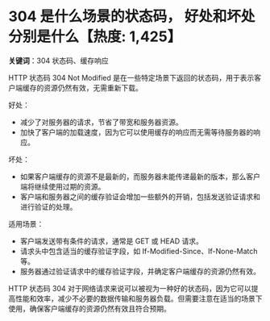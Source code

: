 # 304 是什么场景的状态码， 好处和坏处分别是什么【热度: 1,425】

**关键词**：304 状态码、缓存响应

HTTP 状态码 304 Not Modified 是在一些特定场景下返回的状态码，用于表示客户端缓存的资源仍然有效，无需重新下载。

好处：
- 减少了对服务器的请求，节省了带宽和服务器资源。
- 加快了客户端的加载速度，因为它可以使用缓存的响应而无需等待服务器的响应。

坏处：
- 如果客户端缓存的资源不是最新的，而服务器未能传递最新的版本，那么客户端将继续使用过期的资源。
- 客户端和服务器之间的缓存验证会增加一些额外的开销，包括发送验证请求和进行验证的处理。

适用场景：
- 客户端发送带有条件的请求，通常是 GET 或 HEAD 请求。
- 请求头中包含适当的缓存验证字段，如 If-Modified-Since、If-None-Match 等。
- 服务器通过验证请求中的缓存验证字段，并确定客户端缓存的资源仍然有效。

HTTP 状态码 304 对于网络请求来说可以被视为一种好的状态码，因为它可以提高性能和效率，减少不必要的数据传输和服务器负载。但需要注意在适当的场景下使用，确保客户端缓存的资源仍然有效且符合预期。